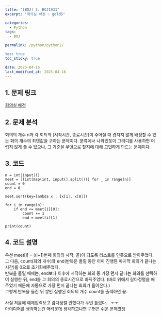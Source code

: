 ```yaml
---
title: "[BOJ] 2. BOJ1931"
excerpt: "회의실 배정 : gold5"

categories:
  - Python
tags:
  - BOJ

permalink: /python/python2/

toc: true
toc_sticky: true

date: 2025-04-16
last_modified_at: 2025-04-16
---
```


## 1. 문제 링크
[회의실 배정](https://www.acmicpc.net/problem/1931)

## 2. 문제 분석
회의의 개수 n과 각 회의의 (시작시간, 종료시간)이 주어질 때 겹치지 않게 배정할 수 있는 회의 개수의 최댓값을 구하는 문제이다. 
분류에서 나와있듯이 그리디를 사용하면 어렵지 않게 풀 수 있으나, 그 기준을 무엇으로 할지에 대해 고민하게 만드는 문제이다. 
## 3. 코드
~~~
n = int(input())
meet = [list(map(int, input().split())) for _ in range(n)]
count = 0
end = 0

meet.sort(key=lambda x : [x[1], x[0]])

for i in range(n):
    if end <= meet[i][0]:
        count += 1
        end = meet[i][1]

print(count)
~~~

## 4. 코드 설명
우선 meet[i] = ((i+1)번째 회의의 시작, 끝)이 되도록 리스트를 인풋으로 받아주었다. 그 다음, count(회의 개수)와 end(반복문 돌릴 동안 이미 진행된 마지막 회의가 끝나는 시간)를 0으로 초기화해주었다. 
<br>반복을 돌릴 때에는, end보다 이후에 시작하는 회의 중 가장 먼저 끝나는 회의를 선택하여 실행한 뒤, end를 그 회의의 종료시간으로 바꿔주었다. (바로 위에서 람다정렬을 해주었기 때문에 자동으로 가장 먼저 끝나는 회의가 들어온다.)
<br>그렇게 반복을 돌린 뒤 쌓인 실행된 회의의 개수 count를 출력하면 끝. 
<br><br>
사실 처음에 예제입력보고 람다정렬 안했다가 두번 틀렸다... ㅜㅜ
<br>아이디어를 생각하는건 어려운데 생각하고나면 구현은 쉬운 문제였당 